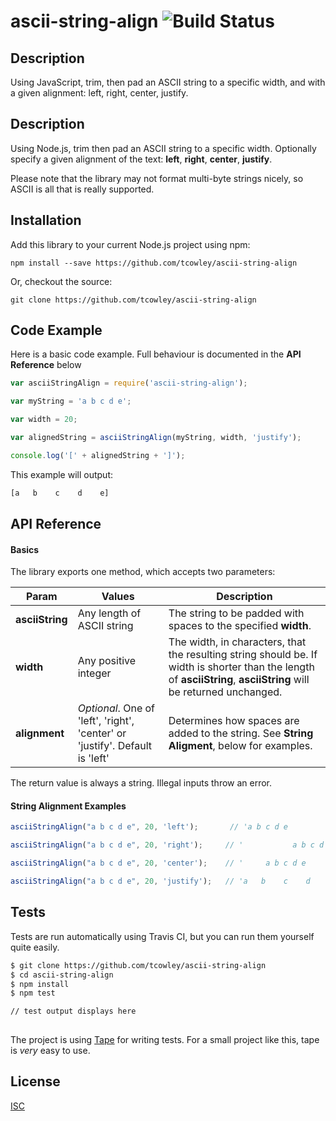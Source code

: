 # ascii-string-align  ![Build Status](https://travis-ci.org/tcowley/ascii-string-align.svg?branch=master)

## Description

Using JavaScript, trim, then pad an ASCII string to a specific width, and with a given alignment: left, right, center, justify.


## Description

Using Node.js, trim then pad an ASCII string to a specific width. Optionally specify a given alignment of the text: **left**, **right**, **center**, **justify**.

Please note that the library may not format multi-byte strings nicely, so ASCII is all that is really supported. 


## Installation

Add this library to your current Node.js project using npm:

```
npm install --save https://github.com/tcowley/ascii-string-align
```

Or, checkout the source:

```
git clone https://github.com/tcowley/ascii-string-align
```


## Code Example

Here is a basic code example. Full behaviour is documented in the **API Reference** below

```JavaScript
var asciiStringAlign = require('ascii-string-align');

var myString = 'a b c d e';

var width = 20;

var alignedString = asciiStringAlign(myString, width, 'justify');

console.log('[' + alignedString + ']');
```

This example will output:

```bash
[a   b    c    d    e] 
```


## API Reference 

#### Basics

The library exports one method, which accepts two parameters:

| Param | Values | Description |
| ----- | ------- | ------ |
| **asciiString** | Any length of ASCII string  | The string to be padded with spaces to the specified **width**. |
| **width**   | Any positive integer  | The width, in characters, that the resulting string should be. If width is shorter than the length of **asciiString**, **asciiString** will be returned unchanged. |
| **alignment** | _Optional_. One of 'left', 'right', 'center' or 'justify'. Default is 'left'  | Determines how spaces are added to the string. See **String Aligment**, below for examples. |

The return value is always a string. Illegal inputs throw an error.

#### String Alignment Examples

```JavaScript
asciiStringAlign("a b c d e", 20, 'left');       // 'a b c d e           '

asciiStringAlign("a b c d e", 20, 'right');     // '           a b c d e'

asciiStringAlign("a b c d e", 20, 'center');    // '     a b c d e      '

asciiStringAlign("a b c d e", 20, 'justify');   // 'a   b    c    d    e'
```


## Tests

Tests are run automatically using Travis CI, but you can run them yourself quite easily.

```bash
$ git clone https://github.com/tcowley/ascii-string-align
$ cd ascii-string-align
$ npm install
$ npm test

// test output displays here
 
```


The project is using [Tape](/substack/tape) for writing tests. For a small project like this, tape is _very_ easy to use.

## License

[ISC](https://opensource.org/licenses/ISC)


